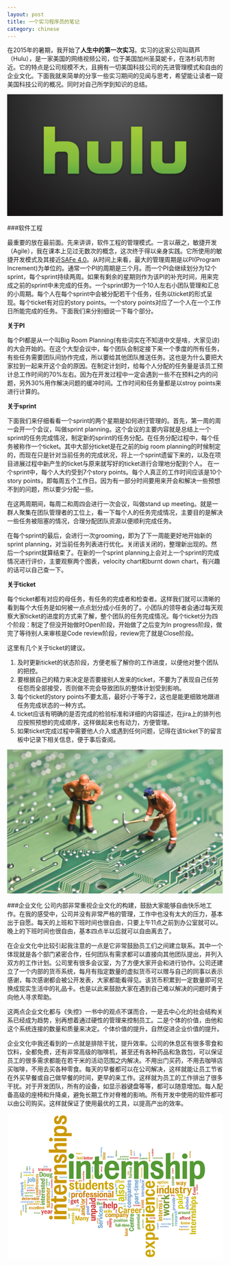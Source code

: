 ```yaml
---
layout: post
title: 一个实习程序员的笔记
category: chinese
---
```


在2015年的暑期，我开始了**人生中的第一次实习**。实习的这家公司叫葫芦（Hulu），是一家美国的网络视频公司，位于美国加州圣莫妮卡，在洛杉矶市附近。它的特点是公司规模不大，且拥有一切美国科技公司的先进管理模式和自由的企业文化。下面我就来简单的分享一些实习期间的见闻与思考，希望能让读者一窥美国科技公司的概况。同时对自己所学到知识的总结。

<img class="img-fluid rounded blog-img" src="/img/intern1.jpg">

###软件工程

最重要的放在最前面。先来讲讲，软件工程的管理模式。一言以蔽之，敏捷开发（Agile），我在课本上见过无数次的概念，这次终于得以亲身实践。它所使用的敏捷开发模式及其接近[SAFe 4.0](http://www.scaledagileframework.com/welcome-to-safe-40/)。从时间上来看，最大的管理周期是以PI(Program Increment)为单位的。通常一个PI的周期是三个月。而一个PI会继续划分为12个sprint，每个sprint持续两周。如果有剩余的星期则作为该PI的补充时间，用来完成之前的sprint中未完成的任务。一个sprint即为一个10人左右小团队管理和汇总的小周期。每个人在每个sprint中会被分配若干个任务，任务以ticket的形式呈现。每个ticket有对应的story points。一个story points对应了一个人在一个工作日所能完成的任务。下面我们来分别细说一下每个部分。

**关于PI**

每个PI都是从一个叫Big Room Planning(有些词实在不知道中文是啥，大家见谅)的大会开始的。在这个大型会议中，每个团队会制定接下来一个季度的所有任务，有些任务需要团队间协作完成，所以要给其他团队推送任务。这也是为什么要把大家拉到一起来开这个会的原因。在制定计划时，给每个人分配的任务量是该员工预计总工作时间的70%左右。因为在开发过程中一定会遇到一些不在预料之内的问题，另外30%用作解决问题的缓冲时间。工作时间和任务量都是以stroy points来进行计算的。

**关于sprint**

下面我们来仔细看看一个sprint的两个星期是如何进行管理的。首先，第一周的周一会开一个会议，叫做sprint planning。这个会议的主要内容就是总结上一个sprint的任务完成情况，制定新的sprint的任务分配。在任务分配过程中，每个任务被称作一个ticket。其中大部分ticket是在之前的big room planning的时候制定的，而现在只是针对当前任务的完成状况，将上一个sprint遗留下来的，以及在项目进展过程中新产生的ticket与原来就写好的ticket进行合理地分配到个人。
在一个sprint中，每个人大约受到7个story points。每个人真正的工作时间应该是10个story points，即每周五个工作日。因为有一部分时间要用来开会和解决一些预想不到的问题，所以要少分配一些。

在这两周期间，每周二和周四会进行一次会议，叫做stand up meeting。就是一群人聚集在团队管理者的工位上，看一下每个人的任务完成情况，主要目的是解决一些任务被阻塞的情况，合理分配团队资源以便顺利完成任务。

在每个sprint的最后，会进行一次grooming，即为了下一周能更好地开始新的sprint planning，对当前任务列表进行优化。关闭该关闭的，整理新出现的。然后一个sprint就算结束了。在新的一个sprint planning上会对上一个sprint的完成情况进行评价，主要观察两个图表，velocity chart和burnt down chart，有兴趣的话可以自己查一下。

**关于ticket**

每个ticket都有对应的母任务，有任务的完成者和检查者。这样我们就可以清晰的看到每个大任务是如何被一点点划分成小任务的了。小团队的领导者会通过每天观察大家ticket的进度的方式来了解，整个团队的任务完成情况。每个ticket分为四个阶段：制定了但没开始做时Open阶段，开始做了之后变为In progress阶段，做完了等待别人来审核是Code review阶段，review完了就是Close阶段。

这里有几个关于ticket的建议。
1. 及时更新ticket的状态阶段，方便老板了解你的工作进度，以便他对整个团队的把控。
2. 要根据自己的精力来决定是否要接别人发来的ticket，不要为了表现自己任劳任怨而全部接受，否则做不完会导致团队的整体计划受到影响。
3. 每个ticket的story points不要太高，最好小于等于2，这也是能更细致地跟进任务完成状态的一种方式。
4. ticket应该有明确的是否完成的检验标准和详细的内容描述，在jira上的排列也应按照预想的完成顺序，这样做起来也有动力，方便管理。
5. 如果ticket完成过程中需要他人介入或遇到任何问题，记得在该ticket下的留言板中记录下相关信息，便于事后查阅。

<img class="img-fluid rounded blog-img" src="/img/intern2.jpg">

###企业文化
公司内部非常重视企业文化的构建，鼓励大家能够自由快乐地工作。在我的感受中，公司并没有非常严格的管理，工作中也没有太大的压力，基本出于自愿。每天的上班和下班时间也很自由，只要上午11点之前到办公室就可以。晚上的下班时间也很自由，基本四点半以后就可以自由离去了。

在企业文化中比较引起我注意的一点是它非常鼓励员工们之间建立联系。其中一个体现就是各个部门紧密合作，任何团队有需求都可以直接向其他团队提出，并列入双方的工作计划。公司里有很多会议室，为了方便大家开会和进行协作。公司还建立了一个内部的货币系统，每月有指定数量的虚拟货币可以赠与自己的同事以表示感谢，每次感谢都会被公开发表，大家都能看得见。该货币积累到一定数量即可兑换成现实生活中的礼品卡。也是以此来鼓励大家在遇到自己难以解决的问题时勇于向他人寻求帮助。

这两点企业文化都与《失控》一书中的观点不谋而合，一是去中心化的社会结构关系已经成为趋势，别再想着通过硬性的管理来控制员工。二是个体的价值，由他和这个系统连接的数量和质量来决定。个体价值的提升，自然促进企业价值的提升。

企业文化中我还看到的一点就是排除干扰，提升效率。公司的休息区有很多零食和饮料，全都免费，还有非常高级的咖啡机，甚至还有各种药品和急救包，可以保证员工的很多需求都能在若干米的活动范围之内解决。不用出门买药，不用去咖啡店买咖啡，不用去买各种零食。每天的早餐都可以在公司解决，这样就能让员工节省在外买早餐或自己做早餐的时间，更早的来工作。这样就为员工的工作排出了很多干扰。对于开发团队，所有的设备，如显示器键盘等等，都可以随意增加。每人配备高级的座椅和升降桌，避免长期工作对脊椎的影响。所有开发中使用的软件都可以由公司购买。这样就保证了使用最优的工具，以提高产出的效率。

<img class="img-fluid rounded blog-img" src="/img/intern3.jpg">
